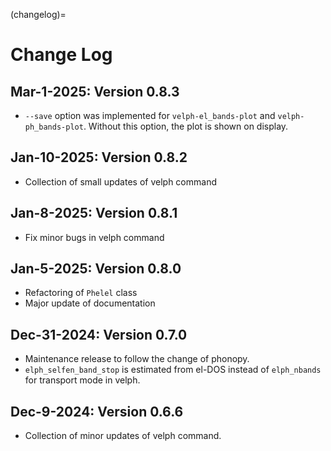 (changelog)=

# Change Log

## Mar-1-2025: Version 0.8.3

- `--save` option was implemented for `velph-el_bands-plot` and
  `velph-ph_bands-plot`. Without this option, the plot is shown on display.

## Jan-10-2025: Version 0.8.2

- Collection of small updates of velph command

## Jan-8-2025: Version 0.8.1

- Fix minor bugs in velph command

## Jan-5-2025: Version 0.8.0

- Refactoring of `Phelel` class
- Major update of documentation

## Dec-31-2024: Version 0.7.0

- Maintenance release to follow the change of phonopy.
- `elph_selfen_band_stop` is estimated from el-DOS instead of `elph_nbands` for
  transport mode in velph.

## Dec-9-2024: Version 0.6.6

- Collection of minor updates of velph command.
